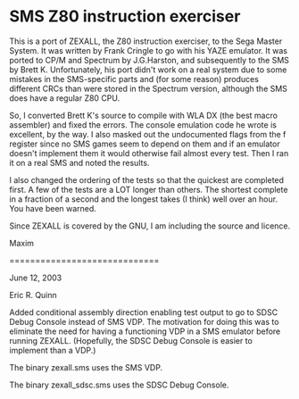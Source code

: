 SMS Z80 instruction exerciser
=============================

This is a port of ZEXALL, the Z80 instruction exerciser, to the Sega
Master System. It was written by Frank Cringle to go with his YAZE
emulator. It was ported to CP/M and Spectrum by J.G.Harston, and
subsequently to the SMS by Brett K. Unfortunately, his port didn't work
on a real system due to some mistakes in the SMS-specific parts and
(for some reason) produces different CRCs than were stored in the
Spectrum version, although the SMS does have a regular Z80 CPU.

So, I converted Brett K's source to compile with WLA DX (the best macro
assembler) and fixed the errors. The console emulation code he wrote is
excellent, by the way. I also masked out the undocumented flags from the
f register since no SMS games seem to depend on them and if an emulator
doesn't implement them it would otherwise fail almost every test. Then I
ran it on a real SMS and noted the results.

I also changed the ordering of the tests so that the quickest are
completed first. A few of the tests are a LOT longer than others. The
shortest complete in a fraction of a second and the longest takes (I
think) well over an hour. You have been warned.

Since ZEXALL is covered by the GNU, I am including the source and
licence.

Maxim

=============================

June 12, 2003

Eric R. Quinn

Added conditional assembly direction enabling test output to go to
SDSC Debug Console instead of SMS VDP.  The motivation for doing this
was to eliminate the need for having a functioning VDP in a SMS emulator
before running ZEXALL.  (Hopefully, the SDSC Debug Console is easier to
implement than a VDP.)

The binary zexall.sms uses the SMS VDP.

The binary zexall_sdsc.sms uses the SDSC Debug Console.

